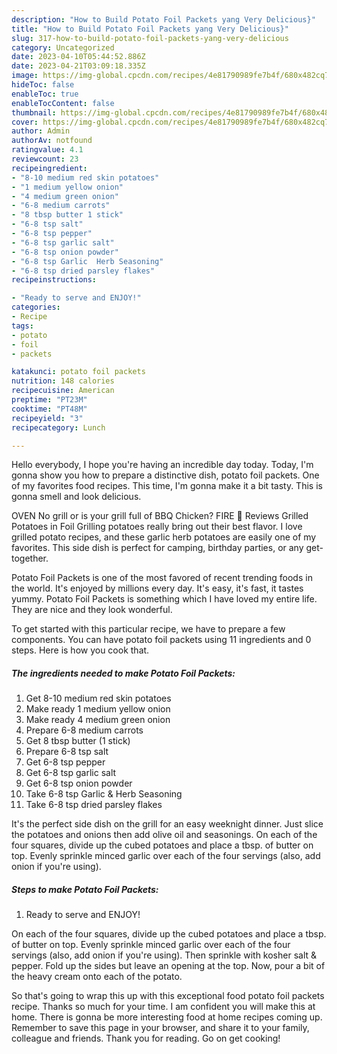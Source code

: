 ```yaml
---
description: "How to Build Potato Foil Packets yang Very Delicious}"
title: "How to Build Potato Foil Packets yang Very Delicious}"
slug: 317-how-to-build-potato-foil-packets-yang-very-delicious
category: Uncategorized
date: 2023-04-10T05:44:52.886Z
date: 2023-04-21T03:09:18.335Z
image: https://img-global.cpcdn.com/recipes/4e81790989fe7b4f/680x482cq70/potato-foil-packets-recipe-main-photo.jpg
hideToc: false
enableToc: true
enableTocContent: false
thumbnail: https://img-global.cpcdn.com/recipes/4e81790989fe7b4f/680x482cq70/potato-foil-packets-recipe-main-photo.jpg
cover: https://img-global.cpcdn.com/recipes/4e81790989fe7b4f/680x482cq70/potato-foil-packets-recipe-main-photo.jpg
author: Admin
authorAv: notfound
ratingvalue: 4.1
reviewcount: 23
recipeingredient:
- "8-10 medium red skin potatoes"
- "1 medium yellow onion"
- "4 medium green onion"
- "6-8 medium carrots"
- "8 tbsp butter 1 stick"
- "6-8 tsp salt"
- "6-8 tsp pepper"
- "6-8 tsp garlic salt"
- "6-8 tsp onion powder"
- "6-8 tsp Garlic  Herb Seasoning"
- "6-8 tsp dried parsley flakes"
recipeinstructions:

- "Ready to serve and ENJOY!"
categories:
- Recipe
tags:
- potato
- foil
- packets

katakunci: potato foil packets 
nutrition: 148 calories
recipecuisine: American
preptime: "PT23M"
cooktime: "PT48M"
recipeyield: "3"
recipecategory: Lunch

---
```



Hello everybody, I hope you're having an incredible day today. Today, I'm gonna show you how to prepare a distinctive dish, potato foil packets. One of my favorites food recipes. This time, I'm gonna make it a bit tasty. This is gonna smell and look delicious.

OVEN No grill or is your grill full of BBQ Chicken? FIRE 💬 Reviews Grilled Potatoes in Foil Grilling potatoes really bring out their best flavor. I love grilled potato recipes, and these garlic herb potatoes are easily one of my favorites. This side dish is perfect for camping, birthday parties, or any get-together.

Potato Foil Packets is one of the most favored of recent trending foods in the world. It's enjoyed by millions every day. It's easy, it's fast, it tastes yummy. Potato Foil Packets is something which I have loved my entire life. They are nice and they look wonderful.


To get started with this particular recipe, we have to prepare a few components. You can have potato foil packets using 11 ingredients and 0 steps. Here is how you cook that.

<!--inarticleads1-->

##### The ingredients needed to make Potato Foil Packets:

1. Get 8-10 medium red skin potatoes
1. Make ready 1 medium yellow onion
1. Make ready 4 medium green onion
1. Prepare 6-8 medium carrots
1. Get 8 tbsp butter (1 stick)
1. Prepare 6-8 tsp salt
1. Get 6-8 tsp pepper
1. Get 6-8 tsp garlic salt
1. Get 6-8 tsp onion powder
1. Take 6-8 tsp Garlic &amp; Herb Seasoning
1. Take 6-8 tsp dried parsley flakes


It&#39;s the perfect side dish on the grill for an easy weeknight dinner. Just slice the potatoes and onions then add olive oil and seasonings. On each of the four squares, divide up the cubed potatoes and place a tbsp. of butter on top. Evenly sprinkle minced garlic over each of the four servings (also, add onion if you&#39;re using). 

<!--inarticleads2-->

##### Steps to make Potato Foil Packets:


1. Ready to serve and ENJOY!

On each of the four squares, divide up the cubed potatoes and place a tbsp. of butter on top. Evenly sprinkle minced garlic over each of the four servings (also, add onion if you&#39;re using). Then sprinkle with kosher salt &amp; pepper. Fold up the sides but leave an opening at the top. Now, pour a bit of the heavy cream onto each of the potato. 

So that's going to wrap this up with this exceptional food potato foil packets recipe. Thanks so much for your time. I am confident you will make this at home. There is gonna be more interesting food at home recipes coming up. Remember to save this page in your browser, and share it to your family, colleague and friends. Thank you for reading. Go on get cooking!
